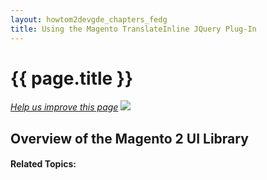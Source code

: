```yaml
---
layout: howtom2devgde_chapters_fedg
title: Using the Magento TranslateInline JQuery Plug-In
---
```

 
<h1 id="fedg_using-ui-lib">{{ page.title }}</h1>

<p><a href="{{ site.githuburl }}guides/m2fedg/v1.0.0.0/javascript/jquery-plugin-translate-inline.md" target="_blank"><em>Help us improve this page</em></a>&nbsp;<img src="{{ site.baseurl }}common/images/newWindow.gif"/></p>

<h2 id="fedg_using-ui-lib_overview">Overview of the Magento 2 UI Library</h2>




#### Related Topics:

